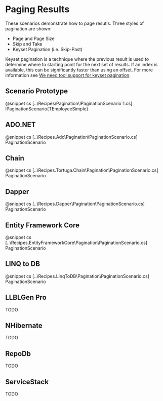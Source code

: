﻿# Paging Results

These scenarios demonstrate how to page resutls. Three styles of pagination are shown:

* Page and Page Size
* Skip and Take
* Keyset Pagination (i.e. Skip-Past)

Keyset pagination is a technique where the previous result is used to determine where to starting point for the next set of results. If an index is available, this can be significantly faster than using an offset. For more information see [We need tool support for keyset pagination](https://use-the-index-luke.com/no-offset).

## Scenario Prototype

@snippet cs [..\Recipes\Pagination\IPaginationScenario`1.cs] IPaginationScenario{TEmployeeSimple}

## ADO.NET

@snippet cs [..\Recipes.Ado\Pagination\PaginationScenario.cs] PaginationScenario

## Chain

@snippet cs [..\Recipes.Tortuga.Chain\Pagination\PaginationScenario.cs] PaginationScenario

## Dapper

@snippet cs [..\Recipes.Dapper\Pagination\PaginationScenario.cs] PaginationScenario

## Entity Framework Core

@snippet cs [..\Recipes.EntityFrameworkCore\Pagination\PaginationScenario.cs] PaginationScenario

## LINQ to DB

@snippet cs [..\Recipes.LinqToDB\Pagination\PaginationScenario.cs] PaginationScenario

## LLBLGen Pro 

TODO

## NHibernate

TODO

## RepoDb

TODO

## ServiceStack

TODO
